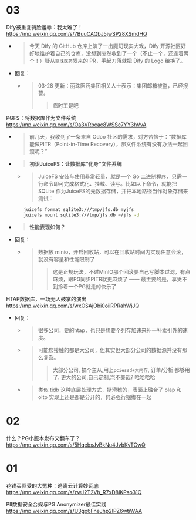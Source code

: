 
# 03

Dify被重复骑脸羞辱：我太难了！ https://mp.weixin.qq.com/s/7BuuCAQbJ5jwSP28XSmdHQ
- > 今天 Dify 的 GitHub 仓库上演了一出魔幻现实大戏，Dify 开源社区好好地维护着自己的仓库，没想到忽然收到了一个（不止一个，还连着两个！）疑从`丽珠医药`发来的 PR，手起刀落就把 Dify 的 Logo 给换了。
- 回复：
  * > 03-28 更新：丽珠医药集团相关人士表示：集团邮箱被盗，已经报警。
    >> 临时工是吧

PGFS：将数据库作为文件系统 https://mp.weixin.qq.com/s/Oa3VRbcac8WSSc7YY3hVvA
- > 前几天，我收到了一条来自 Odoo 社区的需求，对方苦恼于：“数据库能做PITR（Point-in-Time Recovery），那文件系统有没有办法一起回滚呢？”
- > **初识JuiceFS：让数据库“化身”文件系统**
  * > JuiceFS 安装与使用非常轻量，就是一个 Go 二进制程序，只需一行命令即可完成格式化、挂载、读写。比如以下命令，就能把 SQLite 作为JuiceFS的元数据存储，并把本地路径当作对象存储来测试：
    ```sh
    juicefs format sqlite3:///tmp/jfs.db myjfs     
    juicefs mount sqlite3:///tmp/jfs.db ~/jfs -d
    ```
- > **性能表现如何？**
- 回复：
  * > 数据放 minio，开启回收站，可以在回收站时间内实现任意会滚，就没有容量和性能限制了
    >> 这是正规玩法，不过MinIO那个回滚要自己写脚本过滤，有点麻烦，跟PG同步PITR就更麻烦了 —— 最主要的是，享受不到拎着一个PG就走的快乐了

HTAP数据库，一场无人鼓掌的演出 https://mp.weixin.qq.com/s/wxOSAjObi0oiiRPRahWjJQ
- 回复：
  * > 很多公司，要的htap，也只是想要个列存加速来补一补索引外的速度。
  * > 可能您接触的都是大公司，但其实但大部分公司的数据源并没有那么复杂。
    >> 大部分公司, 搞个主从,用上`pciessd+大内存`, 订单/分析 都够用了. 更大的公司,自己定制,岂不美哉? 哈哈哈哈
  * > 类似 tidb 这种底层处理方式，挺滑稽的，表面上融合了 olap 和 oltp 实现上还是都是分开的，何必强行捆绑在一起

# 02

什么？PG小版本发布又翻车了？ https://mp.weixin.qq.com/s/5HqebxJvBkNu4JybKvTCwQ

# 01

花钱买罪受的大冤种：逃离云计算妙瓦底 https://mp.weixin.qq.com/s/zwJ2T2Vh_R7xD8IKPso31Q

PII数据安全合规与PG Anonymizer最佳实践 https://mp.weixin.qq.com/s/U3go6FneJhp2IPZ6wtiWAA
